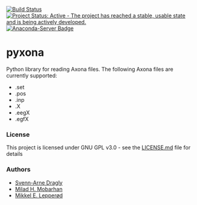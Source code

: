 [![Build Status](https://travis-ci.org/CINPLA/pyxona.svg?branch=master)](https://travis-ci.org/CINPLA/pyxona)
[![Project Status: Active - The project has reached a stable, usable state and is being actively developed.](http://www.repostatus.org/badges/latest/active.svg)](http://www.repostatus.org/#active)
[![Anaconda-Server Badge](https://anaconda.org/cinpla/pyxona/badges/installer/conda.svg)](https://conda.anaconda.org/cinpla)
# pyxona
Python library for reading Axona files. The following Axona files are currently supported:

* .set
* .pos
* .inp
* .X
* .eegX
* .egfX

### License

This project is licensed under GNU GPL v3.0 - see the [LICENSE.md](https://github.com/miladh/lgn-simulator/blob/dev/LICENSE) file for details

### Authors

- [Svenn-Arne Dragly](https://github.com/dragly)
- [Milad H. Mobarhan](https://github.com/miladh) 
- [Mikkel E. Lepperød](https://github.com/lepmik)
